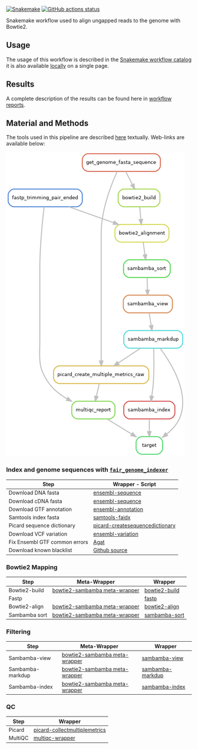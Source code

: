 [![Snakemake](https://img.shields.io/badge/snakemake-≥7.29.0-brightgreen.svg)](https://snakemake.github.io)
[![GitHub actions status](https://github.com/tdayris/fair_genome_indexer/workflows/Tests/badge.svg?branch=main)](https://github.com/tdayris/fair_genome_indexer/actions?query=branch%3Amain+workflow%3ATests)

Snakemake workflow used to align ungapped reads to the genome with Bowtie2.

## Usage

The usage of this workflow is described in the [Snakemake workflow catalog](https://snakemake.github.io/snakemake-workflow-catalog?usage=tdayris/fair_bowtie2_mapping) it is also available [locally](https://github.com/tdayris/fair_bowtie2_mapping/blob/main/workflow/report/usage.rst) on a single page.
 
## Results

A complete description of the results can be found here in [workflow reports](https://github.com/tdayris/fair_bowtie2_mapping/blob/main/workflow/report/results.rst).

## Material and Methods

The tools used in this pipeline are described [here](https://github.com/tdayris/fair_bowtie2_mapping/blob/main/workflow/report/workflows.rst) textually. Web-links are available below:

![workflow_rulegraph](dag.png)

### Index and genome sequences with [`fair_genome_indexer`](https://github.com/tdayris/fair_genome_indexer/tree/main)

| Step                          | Wrapper - Script                                                                                                                              |
| ----------------------------- | ------------------------------------------------------------------------------------------------------------------------------------ |
| Download DNA fasta            | [ensembl-sequence](https://snakemake-wrappers.readthedocs.io/en/v3.0.0/wrappers/reference/ensembl-sequence.html)                     |
| Download cDNA fasta           | [ensembl-sequence](https://snakemake-wrappers.readthedocs.io/en/v3.0.0/wrappers/reference/ensembl-sequence.html)                     |
| Download GTF annotation       | [ensembl-annotation](https://snakemake-wrappers.readthedocs.io/en/v3.0.0/wrappers/reference/ensembl-annotation.html)                 |
| Samtools index fasta          | [samtools-faidx](https://snakemake-wrappers.readthedocs.io/en/v3.0.0/wrappers/samtools/faidx.html)                                   |
| Picard sequence dictionary    | [picard-createsequencedictionary](https://snakemake-wrappers.readthedocs.io/en/v3.0.0/wrappers/picard/createsequencedictionary.html) |
| Download VCF variation        | [ensembl-variation](https://snakemake-wrappers.readthedocs.io/en/v3.0.0/wrappers/reference/ensembl-variation.html)                   |
| Fix Ensembl GTF common errors | [Agat](https://agat.readthedocs.io/en/latest/tools/agat_convert_sp_gff2gtf.html)                                                     |
| Download known blacklist      | [Github source](https://github.com/Boyle-Lab/Blacklist/tree/master/lists) |

### Bowtie2 Mapping

| Step          | Meta-Wrapper                                                                                                              | Wrapper                                                                                           |
| ------------- | ------------------------------------------------------------------------------------------------------------------------- | ------------------------------------------------------------------------------------------------- |
| Bowtie2-build | [bowtie2-sambamba meta-wrapper](https://snakemake-wrappers.readthedocs.io/en/v2.13.0/meta-wrappers/bowtie2_sambamba.html) | [bowtie2-build](https://snakemake-wrappers.readthedocs.io/en/v2.13.0/wrappers/bowtie2/build.html) |
| Fastp         |                                                                                                                           | [fastp](https://snakemake-wrappers.readthedocs.io/en/stable/wrappers/fastp.html)                  |
| Bowtie2-align | [bowtie2-sambamba meta-wrapper](https://snakemake-wrappers.readthedocs.io/en/v2.13.0/meta-wrappers/bowtie2_sambamba.html) | [bowtie2-align](https://snakemake-wrappers.readthedocs.io/en/v2.13.0/wrappers/bowtie2/align.html) |
| Sambamba sort | [bowtie2-sambamba meta-wrapper](https://snakemake-wrappers.readthedocs.io/en/v2.13.0/meta-wrappers/bowtie2_sambamba.html) | [sambamba-sort](https://snakemake-wrappers.readthedocs.io/en/v2.13.0/wrappers/sambamba/sort.html) |

### Filtering

| Step             | Meta-Wrapper                                                                                                   | Wrapper                                                                                                 |
| ---------------- | ------------------------------------------------------------------------------------------------------------------------- | ------------------------------------------------------------------------------------------------------- |
| Sambamba-view    | [bowtie2-sambamba meta-wrapper](https://snakemake-wrappers.readthedocs.io/en/v2.13.0/meta-wrappers/bowtie2_sambamba.html) | [sambamba-view](https://snakemake-wrappers.readthedocs.io/en/v2.13.0/wrappers/sambamba/view.html)       |
| Sambamba-markdup | [bowtie2-sambamba meta-wrapper](https://snakemake-wrappers.readthedocs.io/en/v2.13.0/meta-wrappers/bowtie2_sambamba.html) | [sambamba-markdup](https://snakemake-wrappers.readthedocs.io/en/v2.13.0/wrappers/sambamba/markdup.html) |
| Sambamba-index   | [bowtie2-sambamba meta-wrapper](https://snakemake-wrappers.readthedocs.io/en/v2.13.0/meta-wrappers/bowtie2_sambamba.html) | [sambamba-index](https://snakemake-wrappers.readthedocs.io/en/v2.13.0/wrappers/sambamba/index.html)     |


### QC

| Step    | Wrapper                                                                                                                          |
| ------- | -------------------------------------------------------------------------------------------------------------------------------- |
| Picard  | [picard-collectmultiplemetrics](https://snakemake-wrappers.readthedocs.io/en/stable/wrappers/picard/collectmultiplemetrics.html) |
| MultiQC | [multiqc-wrapper](https://snakemake-wrappers.readthedocs.io/en/stable/wrappers/multiqc.html) |